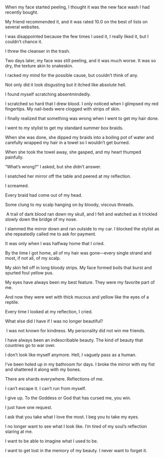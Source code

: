 When my face started peeling, I thought it was the new face wash I had recently bought.

My friend recommended it, and it was rated 10.0 on the best of lists on several websites.

I was disappointed because the few times I used it, I really liked it, but I couldn’t chance it.

I threw the cleanser in the trash.

Two days later, my face was still peeling, and it was much worse. It was so dry, the texture akin to snakeskin.

I racked my mind for the possible cause, but couldn’t think of any.

Not only did it look disgusting but it itched like absolute hell.

I found myself scratching absentmindedly.

I scratched so hard that I drew blood. I only noticed when I glimpsed my red fingertips. My nail-beds were clogged with strips of skin.

I finally realized that something was wrong when I went to get my hair done.

I went to my stylist to get my standard summer box braids.

When she was done, she dipped my braids into a boiling pot of water and carefully wrapped my hair in a towel so I wouldn’t get burned.

When she took the towel away, she gasped, and my heart thumped painfully.

“What’s wrong?” I asked, but she didn’t answer.

I snatched her mirror off the table and peered at my reflection.

I screamed.

Every braid had come out of my head.

Some clung to my scalp hanging on by bloody, viscous threads.

 A trail of dark blood ran down my skull, and I felt and watched as it trickled slowly down the bridge of my nose. 

I slammed the mirror down and ran outside to my car. I blocked the stylist as she repeatedly called me to ask for payment.

It was only when I was halfway home that I cried.

By the time I got home, all of my hair was gone—every single strand and most, if not all, of my scalp.

My skin fell off in long bloody strips. My face formed boils that burst and spurted foul yellow pus.

My eyes have always been my best feature. They were my favorite part of me.

And now they were wet with thick mucous and yellow like the eyes of a reptile.

Every time I looked at my reflection, I cried.

What else did I have if I was no longer beautiful?

 I was not known for kindness. My personality did not win me friends.

I have always been an indescribable beauty. The kind of beauty that countries go to war over.

I don’t look like myself anymore. Hell, I vaguely pass as a human.

I’ve been holed up in my bathroom for days. I broke the mirror with my fist and shattered it along with my bones.

There are shards everywhere. Reflections of me.

I can’t escape it. I can’t run from myself.

I give up. To the Goddess or God that has cursed me, you win.

I just have one request.

I ask that you take what I love the most. I beg you to take my eyes.

I no longer want to see what I look like. I’m tired of my soul’s reflection staring at me.

I want to be able to imagine what I used to be.

I want to get lost in the memory of my beauty. I never want to forget it.